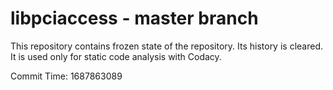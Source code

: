 # libpciaccess - master branch

This repository contains frozen state of the repository.
Its history is cleared. It is used only for static code
analysis with Codacy.

Commit Time: 1687863089